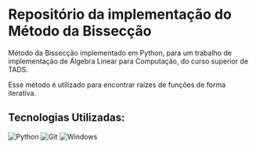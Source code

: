 # Repositório da implementação do Método da Bissecção

Método da Bissecção implementado em Python, para um trabalho de implementação de Álgebra Linear para Computação, do curso superior de TADS.

Esse método é utilizado para encontrar raízes de funções de forma iterativa.

## Tecnologias Utilizadas:

![Python](https://img.shields.io/badge/python-3670A0?style=for-the-badge&logo=python&logoColor=ffdd54)
![Git](https://img.shields.io/badge/GIT-E44C30?style=for-the-badge&logo=git&logoColor=white)
![Windows](https://img.shields.io/badge/Windows-000?style=for-the-badge&logo=windows&logoColor=2CA5E0)
